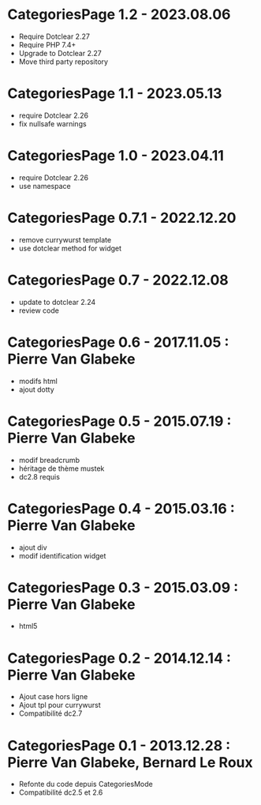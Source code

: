 CategoriesPage 1.2 - 2023.08.06
===========================================================
* Require Dotclear 2.27
* Require PHP 7.4+
* Upgrade to Dotclear 2.27
* Move third party repository

CategoriesPage 1.1 - 2023.05.13
===========================================================
* require Dotclear 2.26
* fix nullsafe warnings

CategoriesPage 1.0 - 2023.04.11
===========================================================
* require Dotclear 2.26
* use namespace

CategoriesPage 0.7.1 - 2022.12.20
===========================================================
* remove currywurst template
* use dotclear method for widget

CategoriesPage 0.7 - 2022.12.08
===========================================================
* update to dotclear 2.24
* review code

CategoriesPage 0.6 - 2017.11.05 : Pierre Van Glabeke
===========================================================
* modifs html
* ajout dotty

CategoriesPage 0.5 - 2015.07.19 : Pierre Van Glabeke
===========================================================
* modif breadcrumb
* héritage de thème mustek
* dc2.8 requis

CategoriesPage 0.4 - 2015.03.16 : Pierre Van Glabeke
===========================================================
* ajout div
* modif identification widget

CategoriesPage 0.3 - 2015.03.09 : Pierre Van Glabeke
===========================================================
* html5

CategoriesPage 0.2 - 2014.12.14 : Pierre Van Glabeke
===========================================================
* Ajout case hors ligne
* Ajout tpl pour currywurst
* Compatibilité dc2.7

CategoriesPage 0.1 - 2013.12.28 : Pierre Van Glabeke, Bernard Le Roux
===========================================================
* Refonte du code depuis CategoriesMode
* Compatibilité dc2.5 et 2.6